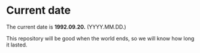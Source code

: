 # Current date

The current date is **1992.09.20.** (YYYY.MM.DD.)

This repository will be good when the world ends, so we will know how long it lasted.